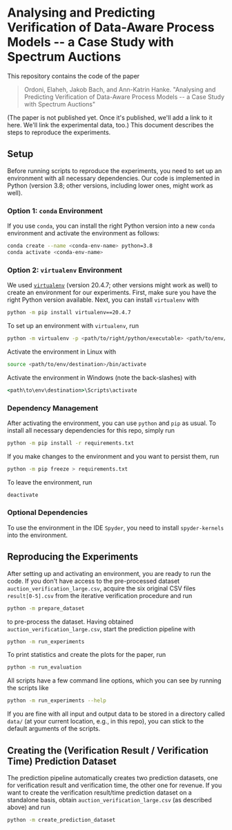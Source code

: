 # Analysing and Predicting Verification of Data-Aware Process Models -- a Case Study with Spectrum Auctions

This repository contains the code of the paper

> Ordoni, Elaheh, Jakob Bach, and Ann-Katrin Hanke. "Analysing and Predicting Verification of Data-Aware Process Models -- a Case Study with Spectrum Auctions"

(The paper is not published yet.
Once it's published, we'll add a link to it here.
We'll link the experimental data, too.)
This document describes the steps to reproduce the experiments.

## Setup

Before running scripts to reproduce the experiments, you need to set up an environment with all necessary dependencies.
Our code is implemented in Python (version 3.8; other versions, including lower ones, might work as well).

### Option 1: `conda` Environment

If you use `conda`, you can install the right Python version into a new `conda` environment
and activate the environment as follows:

```bash
conda create --name <conda-env-name> python=3.8
conda activate <conda-env-name>
```

### Option 2: `virtualenv` Environment

We used [`virtualenv`](https://virtualenv.pypa.io/) (version 20.4.7; other versions might work as well) to create an environment for our experiments.
First, make sure you have the right Python version available.
Next, you can install `virtualenv` with

```bash
python -m pip install virtualenv==20.4.7
```

To set up an environment with `virtualenv`, run

```bash
python -m virtualenv -p <path/to/right/python/executable> <path/to/env/destination>
```

Activate the environment in Linux with

```bash
source <path/to/env/destination>/bin/activate
```

Activate the environment in Windows (note the back-slashes) with

```cmd
<path\to\env\destination>\Scripts\activate
```

### Dependency Management

After activating the environment, you can use `python` and `pip` as usual.
To install all necessary dependencies for this repo, simply run

```bash
python -m pip install -r requirements.txt
```

If you make changes to the environment and you want to persist them, run

```bash
python -m pip freeze > requirements.txt
```

To leave the environment, run

```bash
deactivate
```

### Optional Dependencies

To use the environment in the IDE `Spyder`, you need to install `spyder-kernels` into the environment.

## Reproducing the Experiments

After setting up and activating an environment, you are ready to run the code.
If you don't have access to the pre-processed dataset `auction_verification_large.csv`,
acquire the six original CSV files `result[0-5].csv` from the iterative verification procedure and run

```bash
python -m prepare_dataset
```

to pre-process the dataset.
Having obtained `auction_verification_large.csv`, start the prediction pipeline with

```bash
python -m run_experiments
```

To print statistics and create the plots for the paper, run

```bash
python -m run_evaluation
```

All scripts have a few command line options, which you can see by running the scripts like

```bash
python -m run_experiments --help
```

If you are fine with all input and output data to be stored in a directory called `data/`
(at your current location, e.g., in this repo), you can stick to the default arguments of the scripts.

## Creating the (Verification Result / Verification Time) Prediction Dataset

The prediction pipeline automatically creates two prediction datasets,
one for verification result and verification time, the other one for revenue.
If you want to create the verification result/time prediction dataset on a standalone basis,
obtain `auction_verification_large.csv` (as described above) and run

```bash
python -m create_prediction_dataset
```
